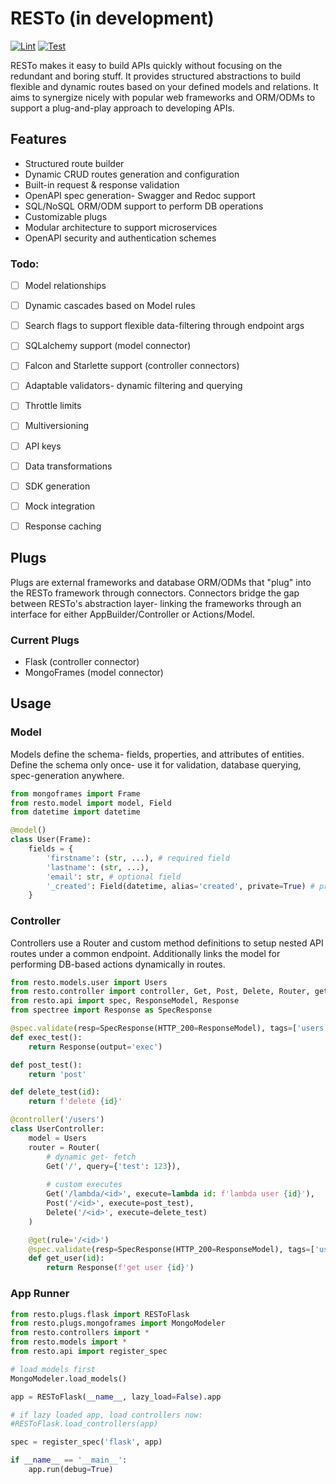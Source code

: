 # RESTo (in development)

[![Lint](https://github.com/jaykv/RESTo/actions/workflows/lint.yml/badge.svg)](https://github.com/jaykv/RESTo/actions/workflows/lint.yml)
[![Test](https://github.com/jaykv/RESTo/actions/workflows/test.yml/badge.svg?branch=main)](https://github.com/jaykv/RESTo/actions/workflows/test.yml)


RESTo makes it easy to build APIs quickly without focusing on the redundant and boring stuff. It provides structured abstractions to build flexible and dynamic routes based on your defined models and relations. It aims to synergize nicely with popular web frameworks and ORM/ODMs to support a plug-and-play approach to developing APIs.

## Features
* Structured route builder
* Dynamic CRUD routes generation and configuration
* Built-in request & response validation
* OpenAPI spec generation- Swagger and Redoc support
* SQL/NoSQL ORM/ODM support to perform DB operations
* Customizable plugs
* Modular architecture to support microservices
* OpenAPI security and authentication schemes

### Todo:
* [ ] Model relationships  
* [ ] Dynamic cascades based on Model rules
* [ ] Search flags to support flexible data-filtering through endpoint args
* [ ] SQLalchemy support (model connector)
* [ ] Falcon and Starlette support (controller connectors)
* [ ] Adaptable validators- dynamic filtering and querying
* [ ] Throttle limits
* [ ] Multiversioning 
* [ ] API keys
* [ ] Data transformations
* [ ] SDK generation
* [ ] Mock integration
* [ ] Response caching


## Plugs
Plugs are external frameworks and database ORM/ODMs that "plug" into the RESTo framework through connectors. Connectors bridge the gap between RESTo's abstraction layer- linking the frameworks through an interface for either AppBuilder/Controller or Actions/Model.

### Current Plugs
* Flask (controller connector)
* MongoFrames (model connector)

## Usage

### Model
Models define the schema- fields, properties, and attributes of entities. Define the schema only once- use it for validation, database querying, spec-generation anywhere.

```python
from mongoframes import Frame
from resto.model import model, Field
from datetime import datetime

@model()
class User(Frame):
    fields = {
        'firstname': (str, ...), # required field
        'lastname': (str, ...),
        'email': str, # optional field
        '_created': Field(datetime, alias='created', private=True) # private field
    }
```

### Controller
Controllers use a Router and custom method definitions to setup nested API routes under a common endpoint. Additionally links the model for performing DB-based actions dynamically in routes.

```python
from resto.models.user import Users
from resto.controller import controller, Get, Post, Delete, Router, get
from resto.api import spec, ResponseModel, Response
from spectree import Response as SpecResponse

@spec.validate(resp=SpecResponse(HTTP_200=ResponseModel), tags=['users'])
def exec_test():
    return Response(output='exec')

def post_test():
    return 'post'

def delete_test(id):
    return f'delete {id}'

@controller('/users')
class UserController:
    model = Users
    router = Router(
        # dynamic get- fetch
        Get('/', query={'test': 123}), 
        
        # custom executes
        Get('/lambda/<id>', execute=lambda id: f'lambda user {id}'),
        Post('/<id>', execute=post_test),
        Delete('/<id>', execute=delete_test)
    )

    @get(rule='/<id>')
    @spec.validate(resp=SpecResponse(HTTP_200=ResponseModel), tags=['users'])
    def get_user(id):
        return Response(f'get user {id}')
```

### App Runner

```python
from resto.plugs.flask import RESToFlask
from resto.plugs.mongoframes import MongoModeler
from resto.controllers import *
from resto.models import *
from resto.api import register_spec

# load models first
MongoModeler.load_models()

app = RESToFlask(__name__, lazy_load=False).app

# if lazy loaded app, load controllers now:
#RESToFlask.load_controllers(app)

spec = register_spec('flask', app)

if __name__ == '__main__':
    app.run(debug=True)
```